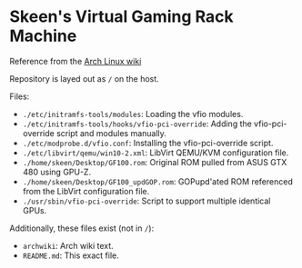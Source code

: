 # Skeen's Virtual Gaming Rack Machine
Reference from the [Arch Linux wiki](https://wiki.archlinux.org/index.php/PCI_passthrough_via_OVMF/Examples#Skeen.27s_Virtual_Gaming_Rack_Machine)


Repository is layed out as `/` on the host.

Files:
* `./etc/initramfs-tools/modules`: Loading the vfio modules.
* `./etc/initramfs-tools/hooks/vfio-pci-override`: Adding the vfio-pci-override script and modules manually.
* `./etc/modprobe.d/vfio.conf`: Installing the vfio-pci-override script.
* `./etc/libvirt/qemu/win10-2.xml`: LibVirt QEMU/KVM configuration file.
* `./home/skeen/Desktop/GF100.rom`: Original ROM pulled from ASUS GTX 480 using GPU-Z.
* `./home/skeen/Desktop/GF100_updGOP.rom`: GOPupd'ated ROM referenced from the LibVirt configuration file.
* `./usr/sbin/vfio-pci-override`: Script to support multiple identical GPUs.

Additionally, these files exist (not in `/`):
* `archwiki`: Arch wiki text.
* `README.md`: This exact file.
